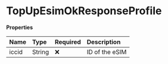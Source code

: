 # TopUpEsimOkResponseProfile

**Properties**

| Name  | Type   | Required | Description    |
| :---- | :----- | :------- | :------------- |
| iccid | String | ❌       | ID of the eSIM |

<!-- This file was generated by liblab | https://liblab.com/ -->
